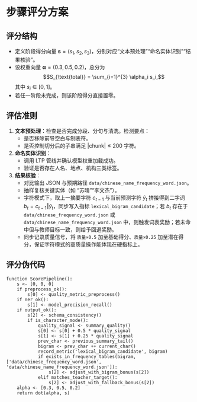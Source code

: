 # 步骤评分方案

## 评分结构
- 定义阶段得分向量 $\mathbf{s} = (s_1, s_2, s_3)$，分别对应“文本预处理”“命名实体识别”“结果核验”。
- 设权重向量 $\boldsymbol{\alpha} = (0.3, 0.5, 0.2)$，总分为
  $$S_{\text{total}} = \sum_{i=1}^{3} \alpha_i s_i,$$
  其中 $s_i \in [0,1]$。
- 若任一阶段未完成，则该阶段得分直接置零。

## 评估准则
1. **文本预处理**：检查是否完成分段、分句与清洗。检测要点：
   - 是否移除前导空白与制表符。
   - 是否控制切分后的子串满足 $|\text{chunk}| \leq 200$ 字符。
2. **命名实体识别**：
   - 调用 LTP 管线并确认模型权重加载成功。
   - 验证是否存在人名、地点、机构三类标签。
3. **结果核验**：
   - 对比输出 JSON 与预期路径 `data/chinese_name_frequency_word.json`。
   - 抽样复核关键实体（如 “苏晴”“李文杰”）。
   - 字符模式下，取上一摘要字符 $c_{t-1}$ 与当前预测字符 $\hat{y}_t$ 拼接得到二字词 $b_t = c_{t-1} \Vert \hat{y}_t$，同步写入指标 `lexical_bigram_candidate`；若 $b_t$ 存在于 `data/chinese_frequency_word.json` 或 `data/chinese_name_frequency_word.json` 中，则触发词表奖励；若未命中但与教师目标一致，则给予回退奖励。
   - 同步记录质量信号，将 `质量×0.5` 加至基础得分、`质量×0.25` 加至潜在得分，保证字符模式的高质量操作能体现在硬指标上。

## 评分伪代码
```pseudo
function ScorePipeline():
    s <- [0, 0, 0]
    if preprocess_ok():
        s[0] <- quality_metric_preprocess()
    if ner_ok():
        s[1] <- model_precision_recall()
    if output_ok():
        s[2] <- schema_consistency()
        if is_character_mode():
            quality_signal <- summary_quality()
            s[0] <- s[0] + 0.5 * quality_signal
            s[1] <- s[1] + 0.25 * quality_signal
            prev_char <- previous_summary_tail()
            bigram <- prev_char ++ current_char()
            record_metric('lexical_bigram_candidate', bigram)
            if exists_in_frequency_tables(bigram, ['data/chinese_frequency_word.json', 'data/chinese_name_frequency_word.json']):
                s[2] <- adjust_with_bigram_bonus(s[2])
            elif matches_teacher_target():
                s[2] <- adjust_with_fallback_bonus(s[2])
    alpha <- [0.3, 0.5, 0.2]
    return dot(alpha, s)
```
